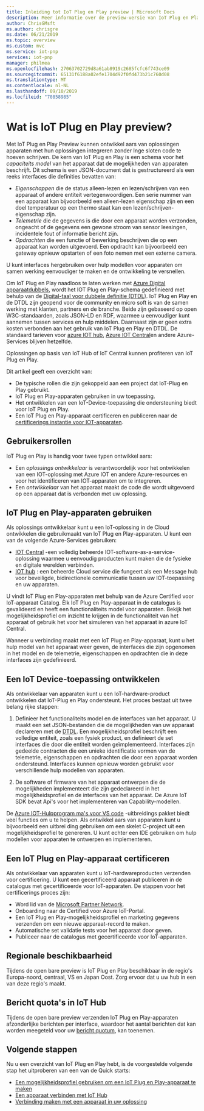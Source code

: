 ```yaml
---
title: Inleiding tot IoT Plug en Play preview | Microsoft Docs
description: Meer informatie over de preview-versie van IoT Plug en Play. IoT Plug en Play is gebaseerd op een open model taal waarmee IoT-apparaten hun mogelijkheden kunnen declareren. IoT-apparaten presen teren een functionaliteits model voor apparaten, wanneer ze verbinding maken met cloud oplossingen zoals Azure IoT Central of partner toepassingen. De Cloud oplossing kan vervolgens automatisch inzicht krijgen in het apparaat en ermee werken, zonder dat u code hoeft te schrijven.
author: ChrisGMsft
ms.author: chrisgre
ms.date: 06/21/2019
ms.topic: overview
ms.custom: mvc
ms.service: iot-pnp
services: iot-pnp
manager: philmea
ms.openlocfilehash: 27063702729d8a61ab8919c2685fcfc6f743ce09
ms.sourcegitcommit: 65131f6188a02efe1704d92f0fd473b21c760d08
ms.translationtype: MT
ms.contentlocale: nl-NL
ms.lasthandoff: 09/10/2019
ms.locfileid: "70858985"
---
```

# <a name="what-is-iot-plug-and-play-preview"></a>Wat is IoT Plug en Play preview?

Met IoT Plug en Play Preview kunnen ontwikkel aars van oplossingen apparaten met hun oplossingen integreren zonder Inge sloten code te hoeven schrijven. De kern van IoT Plug en Play is een schema voor het _capaciteits model_ van het apparaat dat de mogelijkheden van apparaten beschrijft. Dit schema is een JSON-document dat is gestructureerd als een reeks interfaces die definities bevatten van:

- _Eigenschappen_ die de status alleen-lezen en lezen/schrijven van een apparaat of andere entiteit vertegenwoordigen. Een serie nummer van een apparaat kan bijvoorbeeld een alleen-lezen eigenschap zijn en een doel temperatuur op een thermo staat kan een lezen/schrijven-eigenschap zijn.
- _Telemetrie_ die de gegevens is die door een apparaat worden verzonden, ongeacht of de gegevens een gewone stroom van sensor leesingen, incidentele fout of informatie bericht zijn.
- _Opdrachten_ die een functie of bewerking beschrijven die op een apparaat kan worden uitgevoerd. Een opdracht kan bijvoorbeeld een gateway opnieuw opstarten of een foto nemen met een externe camera.

U kunt interfaces hergebruiken over hulp modellen voor apparaten om samen werking eenvoudiger te maken en de ontwikkeling te versnellen.

Om IoT Plug en Play naadloos te laten werken met [Azure Digital apparaatdubbels](../digital-twins/about-digital-twins.md), wordt het IOT Plug en Play-schema gedefinieerd met behulp van de [Digital-taal voor dubbele definitie (DTDL)](https://github.com/Azure/IoTPlugandPlay/tree/master/DTDL). IoT Plug en Play en de DTDL zijn geopend voor de community en micro soft is van de samen werking met klanten, partners en de branche. Beide zijn gebaseerd op open W3C-standaarden, zoals JSON-LD en RDF, waarmee u eenvoudiger kunt aannemen tussen services en hulp middelen. Daarnaast zijn er geen extra kosten verbonden aan het gebruik van IoT Plug en Play en DTDL. De standaard tarieven voor [azure IOT hub](../iot-hub/about-iot-hub.md), [Azure IOT Central](../iot-central/overview-iot-central.md)en andere Azure-Services blijven hetzelfde.

Oplossingen op basis van IoT Hub of IoT Central kunnen profiteren van IoT Plug en Play.

Dit artikel geeft een overzicht van:

- De typische rollen die zijn gekoppeld aan een project dat IoT-Plug en Play gebruikt.
- IoT Plug en Play-apparaten gebruiken in uw toepassing.
- Het ontwikkelen van een IoT-Device-toepassing die ondersteuning biedt voor IoT Plug en Play.
- Een IoT Plug en Play-apparaat certificeren en publiceren naar de [certificerings instantie voor IOT-apparaten](https://catalog.azureiotsolutions.com/).

## <a name="user-roles"></a>Gebruikersrollen

IoT Plug en Play is handig voor twee typen ontwikkel aars:

- Een _oplossings ontwikkelaar_ is verantwoordelijk voor het ontwikkelen van een IOT-oplossing met Azure IOT en andere Azure-resources en voor het identificeren van IOT-apparaten om te integreren.
- Een _ontwikkelaar_ van het apparaat maakt de code die wordt uitgevoerd op een apparaat dat is verbonden met uw oplossing.

## <a name="use-iot-plug-and-play-devices"></a>IoT Plug en Play-apparaten gebruiken

Als oplossings ontwikkelaar kunt u een IoT-oplossing in de Cloud ontwikkelen die gebruikmaakt van IoT Plug en Play-apparaten. U kunt een van de volgende Azure-Services gebruiken:

- [IOT Central](../iot-central/overview-iot-central.md) -een volledig beheerde IOT-software-as-a-service-oplossing waarmee u eenvoudig producten kunt maken die de fysieke en digitale werelden verbinden.
- [IOT hub](../iot-hub/about-iot-hub.md) : een beheerde Cloud service die fungeert als een Message hub voor beveiligde, bidirectionele communicatie tussen uw IOT-toepassing en uw apparaten.

U vindt IoT Plug en Play-apparaten met behulp van de Azure Certified voor IoT-apparaat Catalog. Elk IoT Plug en Play-apparaat in de catalogus is gevalideerd en heeft een functionaliteits model voor apparaten. Bekijk het mogelijkheidsprofiel om inzicht te krijgen in de functionaliteit van het apparaat of gebruik het voor het simuleren van het apparaat in azure IoT Central.

Wanneer u verbinding maakt met een IoT Plug en Play-apparaat, kunt u het hulp model van het apparaat weer geven, de interfaces die zijn opgenomen in het model en de telemetrie, eigenschappen en opdrachten die in deze interfaces zijn gedefinieerd.

## <a name="develop-an-iot-device-application"></a>Een IoT Device-toepassing ontwikkelen

Als ontwikkelaar van apparaten kunt u een IoT-hardware-product ontwikkelen dat IoT-Plug en Play ondersteunt. Het proces bestaat uit twee belang rijke stappen:

1. Definieer het functionaliteits model en de interfaces van het apparaat. U maakt een set JSON-bestanden die de mogelijkheden van uw apparaat declareren met de [DTDL](https://github.com/Azure/IoTPlugandPlay/tree/master/DTDL). Een mogelijkheidsprofiel beschrijft een volledige entiteit, zoals een fysiek product, en definieert de set interfaces die door die entiteit worden geïmplementeerd. Interfaces zijn gedeelde contracten die een unieke identificatie vormen van de telemetrie, eigenschappen en opdrachten die door een apparaat worden ondersteund. Interfaces kunnen opnieuw worden gebruikt voor verschillende hulp modellen van apparaten.

1. De software of firmware van het apparaat ontwerpen die de mogelijkheden implementeert die zijn gedeclareerd in het mogelijkheidsprofiel en de interfaces van het apparaat. De Azure IoT SDK bevat Api's voor het implementeren van Capability-modellen.

De [Azure IOT-Hulpprogram ma's voor VS code](https://marketplace.visualstudio.com/items?itemName=vsciot-vscode.azure-iot-tools) -uitbreidings pakket biedt veel functies om u te helpen. Als ontwikkel aars van apparaten kunt u bijvoorbeeld een uitbrei ding gebruiken om een skelet C-project uit een mogelijkheidsprofiel te genereren. U kunt echter een IDE gebruiken om hulp modellen voor apparaten te ontwerpen en implementeren.

## <a name="certify-an-iot-plug-and-play-device"></a>Een IoT Plug en Play-apparaat certificeren

Als ontwikkelaar van apparaten kunt u IoT-hardwareproducten verzenden voor certificering. U kunt een gecertificeerd apparaat publiceren in de catalogus met gecertificeerde voor IoT-apparaten. De stappen voor het certificerings proces zijn:

- Word lid van de [Microsoft Partner Network](https://partner.microsoft.com).
- Onboarding naar de Certified voor Azure IoT-Portal.
- Een IoT Plug en Play-mogelijkheidsprofiel en marketing gegevens verzenden om een nieuwe apparaat-record te maken.
- Automatische set validatie tests voor het apparaat door geven.
- Publiceer naar de catalogus met gecertificeerde voor IoT-apparaten.

## <a name="regional-availability"></a>Regionale beschikbaarheid

Tijdens de open bare preview is IoT Plug en Play beschikbaar in de regio's Europa-noord, centraal, VS en Japan Oost. Zorg ervoor dat u uw hub in een van deze regio's maakt.

## <a name="message-quotas-in-iot-hub"></a>Bericht quota's in IoT Hub
Tijdens de open bare preview verzenden IoT Plug en Play-apparaten afzonderlijke berichten per interface, waardoor het aantal berichten dat kan worden meegeteld voor uw [bericht quotum](../iot-hub/iot-hub-devguide-quotas-throttling.md), kan toenemen.

## <a name="next-steps"></a>Volgende stappen

Nu u een overzicht van IoT Plug en Play hebt, is de voorgestelde volgende stap het uitproberen van een van de Quick starts:

- [Een mogelijkheidsprofiel gebruiken om een IoT Plug en Play-apparaat te maken](./quickstart-create-pnp-device.md)
- [Een apparaat verbinden met IoT Hub](./quickstart-connect-pnp-device.md)
- [Verbinding maken met een apparaat in uw oplossing](./quickstart-connect-pnp-device-solution.md)
